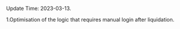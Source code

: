 <P>Update Time: 2023-03-13.</P>
<P>1.Optimisation of the logic that requires manual login after liquidation.</P>
